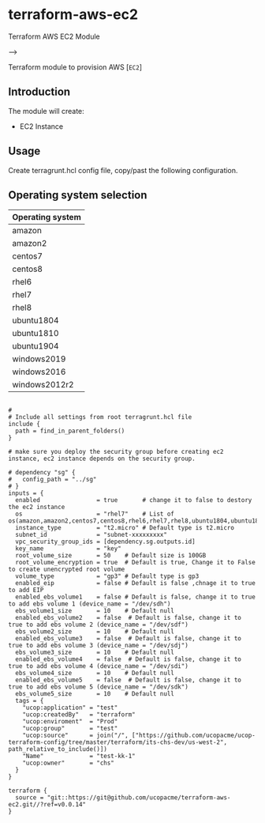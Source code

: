 # terraform-aws-ec2
Terraform AWS EC2 Module


-->

Terraform module to provision AWS [`EC2`]



## Introduction

The module will create:

* EC2 Instance


## Usage
Create terragrunt.hcl config file, copy/past the following configuration.

## Operating system selection

|Operating system|
|----------------|
| amazon         |
| amazon2        |
| centos7        | 
| centos8        |
| rhel6          |
| rhel7          |
| rhel8          |
| ubuntu1804     |
| ubuntu1810     |
| ubuntu1904     |
| windows2019    |
| windows2016    |
| windows2012r2  |


```hcl

#
# Include all settings from root terragrunt.hcl file
include {
  path = find_in_parent_folders()
}

# make sure you deploy the security group before creating ec2 instance, ec2 instance depends on the security group.

# dependency "sg" {
#   config_path = "../sg"
# }
inputs = {
  enabled                = true       # change it to false to destory the ec2 instance
  os                     = "rhel7"    # List of os(amazon,amazon2,centos7,centos8,rhel6,rhel7,rhel8,ubuntu1804,ubuntu1810,ubuntu1904,windows2019,windows2016,windows2012r2)
  instance_type          = "t2.micro" # Default type is t2.micro
  subnet_id              = "subnet-xxxxxxxxx"
  vpc_security_group_ids = [dependency.sg.outputs.id]
  key_name               = "key"
  root_volume_size       = 50    # Default size is 100GB
  root_volume_encryption = true  # Default is true, Change it to False to create unencrypted root volume
  volume_type            = "gp3" # Default type is gp3
  enabled_eip            = false # Default is false ,chnage it to true to add EIP
  enabled_ebs_volume1    = false # Default is false, change it to true to add ebs volume 1 (device_name = "/dev/sdh")
  ebs_volume1_size       = 10    # Default null
  enabled_ebs_volume2    = false  # Default is false, change it to true to add ebs volume 2 (device_name = "/dev/sdf")
  ebs_volume2_size       = 10    # Default null
  enabled_ebs_volume3    = false  # Default is false, change it to true to add ebs volume 3 (device_name = "/dev/sdj")
  ebs_volume3_size       = 10    # Default null
  enabled_ebs_volume4    = false  # Default is false, change it to true to add ebs volume 4 (device_name = "/dev/sdi")
  ebs_volume4_size       = 10    # Default null
  enabled_ebs_volume5    = false  # Default is false, change it to true to add ebs volume 5 (device_name = "/dev/sdk")
  ebs_volume5_size       = 10    # Default null
  tags = {
    "ucop:application" = "test"
    "ucop:createdBy"   = "terraform"
    "ucop:enviroment"  = "Prod"
    "ucop:group"       = "test"
    "ucop:source"      = join("/", ["https://github.com/ucopacme/ucop-terraform-config/tree/master/terraform/its-chs-dev/us-west-2", path_relative_to_include()])
    "Name"             = "test-kk-1"
    "ucop:owner"       = "chs"
  }
}

terraform {
  source = "git::https://git@github.com/ucopacme/terraform-aws-ec2.git//?ref=v0.0.14"
}